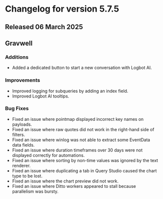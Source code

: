 # Changelog for version 5.7.5

## Released 06 March 2025

## Gravwell

### Additions

* Added a dedicated button to start a new conversation with Logbot AI. 

### Improvements

* Improved logging for subqueries by adding an index field.
* Improved Logbot AI tooltips. 

### Bug Fixes

* Fixed an issue where pointmap displayed incorrect key names on payloads.
* Fixed an issue where raw quotes did not work in the right-hand side of filters.
* Fixed an issue where winlog was not able to extract some EventData data fields.
* Fixed an issue where duration timeframes over 30 days were not displayed correctly for automations.
* Fixed an issue where sorting by non-time values was ignored by the text renderer.
* Fixed an issue where duplicating a tab in Query Studio caused the chart type to be lost.
* Fixed an issue where the chart preview did not work. 
* Fixed an issue where Ditto workers appeared to stall because parallelism was bursty.
